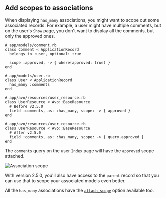 ## Add scopes to associations

<DemoVideo demo-video="https://youtu.be/3ee9iq2CnzA" />

When displaying `has_many` associations, you might want to scope out some associated records. For example, a user might have multiple comments, but on the user's `Show` page, you don't want to display all the comments, but only the approved ones.

```ruby{5,16,22}
# app/models/comment.rb
class Comment < ApplicationRecord
  belongs_to :user, optional: true

  scope :approved, -> { where(approved: true) }
end

# app/models/user.rb
class User < ApplicationRecord
  has_many :comments
end

# app/avo/resources/user_resource.rb
class UserResource < Avo::BaseResource
  # Before v2.5.0
  field :comments, as: :has_many, scope: -> { approved }
end

# app/avo/resources/user_resource.rb
class UserResource < Avo::BaseResource
  # After v2.5.0
  field :comments, as: :has_many, scope: -> { query.approved }
end
```

The `comments` query on the user `Index` page will have the `approved` scope attached.

<img :src="('/assets/img/associations/scope.jpg')" alt="Association scope" class="border mb-4" />

With version 2.5.0, you'll also have access to the `parent` record so that you can use that to scope your associated models even better.

All the `has_many` associations have the [`attach_scope`](./../associations/belongs_to#attach-scope) option available too.
